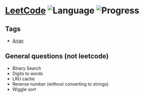 # [LeetCode](https://leetcode.com/problemset/all/) ![Language](https://img.shields.io/badge/language-Javascript-blue.svg) ![Progress](https://img.shields.io/badge/progress-6%20%2F%201036-fc6600.svg)

## Tags
* [Array](https://leetcode.com/tag/array/)

## General questions (not leetcode)
* Binary Search
* Digits to words
* LRU cache
* Reverse number (without converting to strings)
* Wiggle sort


